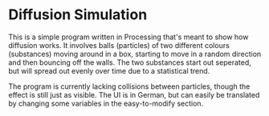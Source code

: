 # Diffusion Simulation

This is a simple program written in Processing that's meant to show how diffusion works. It involves balls (particles) of two different colours (substances) moving around in a box, starting to move in a random direction and then bouncing off the walls. The two substances start out seperated, but will spread out evenly over time due to a statistical trend.

The program is currently lacking collisions between particles, though the effect is still just as visible. The UI is in German, but can easily be translated by changing some variables in the easy-to-modify section.
